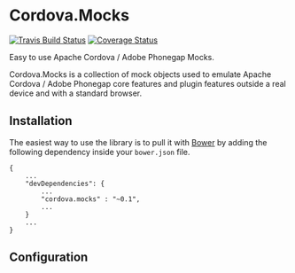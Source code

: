 # Cordova.Mocks

[![Travis Build Status](http://img.shields.io/travis/gomoob/cordova.mocks.svg?style=flat)](https://travis-ci.org/gomoob/cordova.mocks)
[![Coverage Status](https://img.shields.io/coveralls/gomoob/cordova.mocks.svg?style=flat)](https://coveralls.io/r/gomoob/cordova.mocks)

Easy to use Apache Cordova / Adobe Phonegap Mocks.

Cordova.Mocks is a collection of mock objects used to emulate Apache Cordova / Adobe Phonegap core features and plugin 
features outside a real device and with a standard browser.

## Installation 

The easiest way to use the library is to pull it with [Bower](http://bower.io/) by adding the following dependency 
inside your `bower.json` file.

```
{
    ...
    "devDependencies": {
        ...
        "cordova.mocks" : "~0.1",
        ...
    }
    ...
}
```

## Configuration

